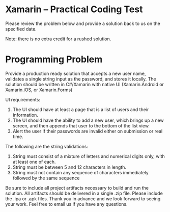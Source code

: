 # Xamarin – Practical Coding Test
Please review the problem below and provide a solution back to us on the specified date.

Note: there is no extra credit for a rushed solution.

# Programming Problem
Provide a production ready solution that accepts a new user name, validates a single string input as the password, and stores it locally. The solution should be written in C#/Xamarin with native UI (Xamarin.Android or Xamarin.iOS, or Xamarin.Forms)

UI requirements:

1. The UI should have at least a page that is a list of users and their information.
2. The UI should have the ability to add a new user, which brings up a new screen, and then appends that user to the bottom of the list view.
3. Alert the user if their passwords are invalid either on submission or real time.

The following are the string validations:

1. String must consist of a mixture of letters and numerical digits only, with at least one of each.
2. String must be between 5 and 12 characters in length.
3. String must not contain any sequence of characters immediately followed by the same sequence

Be sure to include all project artifacts necessary to build and run the solution.
All artifacts should be delivered in a single .zip file. Please include the .ipa or .apk files.
Thank you in advance and we look forward to seeing your work. Feel free to email us if you have any questions.
